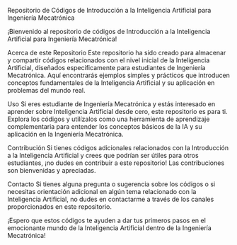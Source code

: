 Repositorio de Códigos de Introducción a la Inteligencia Artificial para Ingeniería Mecatrónica


¡Bienvenido al repositorio de códigos de Introducción a la Inteligencia Artificial para Ingeniería Mecatrónica!

Acerca de este Repositorio
Este repositorio ha sido creado para almacenar y compartir códigos relacionados con el nivel inicial de la Inteligencia Artificial, diseñados específicamente para estudiantes de Ingeniería Mecatrónica. Aquí encontrarás ejemplos simples y prácticos que introducen conceptos fundamentales de la Inteligencia Artificial y su aplicación en problemas del mundo real.

Uso
Si eres estudiante de Ingeniería Mecatrónica y estás interesado en aprender sobre Inteligencia Artificial desde cero, este repositorio es para ti. Explora los códigos y utilízalos como una herramienta de aprendizaje complementaria para entender los conceptos básicos de la IA y su aplicación en la Ingeniería Mecatrónica.

Contribución
Si tienes códigos adicionales relacionados con la Introducción a la Inteligencia Artificial y crees que podrían ser útiles para otros estudiantes, ¡no dudes en contribuir a este repositorio! Las contribuciones son bienvenidas y apreciadas.

Contacto
Si tienes alguna pregunta o sugerencia sobre los códigos o si necesitas orientación adicional en algún tema relacionado con la Inteligencia Artificial, no dudes en contactarme a través de los canales proporcionados en este repositorio.

¡Espero que estos códigos te ayuden a dar tus primeros pasos en el emocionante mundo de la Inteligencia Artificial dentro de la Ingeniería Mecatrónica!
